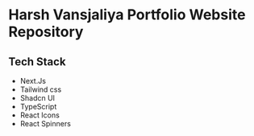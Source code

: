 # Harsh Vansjaliya Portfolio Website Repository

## Tech Stack

- Next.Js
- Tailwind css
- Shadcn UI
- TypeScript
- React Icons
- React Spinners